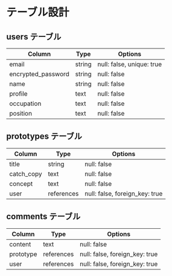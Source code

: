 # テーブル設計

## users テーブル

| Column             | Type   | Options     |
| ------------------ | ------ | ----------- |
| email              | string | null: false, unique: true |
| encrypted_password | string | null: false |
| name               | string | null: false |
| profile            | text   | null: false |
| occupation         | text   | null: false |
| position           | text   | null: false |


## prototypes テーブル

| Column      | Type   | Options     |
| ----------- | ------ | ----------- |
| title       | string | null: false |
| catch_copy  | text   | null: false |
| concept     | text   | null: false |
| user        | references | null: false, foreign_key: true |


## comments テーブル

| Column    | Type       | Options     |
| --------- | ---------- | ----------- |
| content   | text       | null: false |
| prototype | references | null: false, foreign_key: true |
| user      | references | null: false, foreign_key: true |
